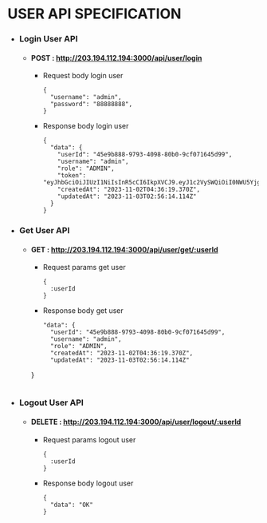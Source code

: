 # **USER API SPECIFICATION**

+ ### Login User API

  * #### POST : http://203.194.112.194:3000/api/user/login

    - Request body login user
        ```
        {
          "username": "admin",
          "password": "88888888",
        }

        ```

    - Response body login user
      ```
      {
        "data": {
          "userId": "45e9b888-9793-4098-80b0-9cf071645d99",
          "username": "admin",
          "role": "ADMIN",
          "token": "eyJhbGciOiJIUzI1NiIsInR5cCI6IkpXVCJ9.eyJ1c2VySWQiOiI0NWU5Yjg4OC05NzkzLTQwOTgtODBiMC05Y2YwNzE2N",
          "createdAt": "2023-11-02T04:36:19.370Z",
          "updatedAt": "2023-11-03T02:56:14.114Z"
        }
      }
      ```

+ ### Get User API

  * #### GET : http://203.194.112.194:3000/api/user/get/:userId

    - Request params get user
      ```
      {
        :userId
      }
      ```

    - Response body get user
      ```
      "data": {
        "userId": "45e9b888-9793-4098-80b0-9cf071645d99",
        "username": "admin",
        "role": "ADMIN",
        "createdAt": "2023-11-02T04:36:19.370Z",
        "updatedAt": "2023-11-03T02:56:14.114Z"
    }
      ```

+ ### Logout User API

  * #### DELETE : http://203.194.112.194:3000/api/user/logout/:userId

    - Request params logout user
      ```
      {
        :userId
      }
      ```

    - Response body logout user
      ```
      {
        "data": "OK"
      }
      ```